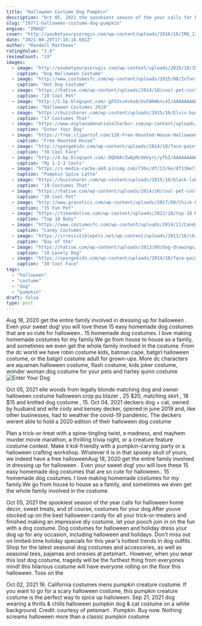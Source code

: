```yaml
---
title: "Halloween Costume Dog Pumpkin"
description: "Oct 05, 2021 the spookiest season of the year calls for halloween home decor, sweet treats, and of course, costumes for your dog.After youve stocked up on the best halloween candy for all your trick-or-treaters and finished making an impressive diy costume, let your pooch join in on the fun with a dog costume"
slug: "19771-halloween-costume-dog-pumpkin"
engine: "IMAGE"
cover: "http://youbetyourpierogis.com/wp-content/uploads/2016/10/IMG_13512.jpg"
date: "2021-08-29T17:18:16.681Z"
author: "Randall Matthews"
ratingValue: "3.0"
reviewCount: "19"
images:
  - image: "http://youbetyourpierogis.com/wp-content/uploads/2016/10/IMG_13512.jpg"
    caption: "Dog Halloween Costume"
  - image: "http://www.costumesfc.com/wp-content/uploads/2015/08/Infant-Hot-Dog-Costume.jpg"
    caption: "Hot Dog Costume"
  - image: "https://hative.com/wp-content/uploads/2014/10/cool-pet-costumes/8-cool-pet-costumes.jpg"
    caption: "20 Cool Pet"
  - image: "http://1.bp.blogspot.com/-gFO3xz4cko0/UiFWhWknc4I/AAAAAAAAHAo/a56ZUqX8kHY/s640/beb280ae6388bf5539b9605143af5260.jpg"
    caption: "Halloween Costumes 2018"
  - image: "https://buzzsharer.com/wp-content/uploads/2015/10/Elvis-basset-hound-costume.jpg"
    caption: "17 Costumes That"
  - image: "https://www.esplanadenationalharbor.com/wp-content/uploads/2015/10/Dog-Harry-Potter.jpg"
    caption: "Enter Your Dog"
  - image: "https://free.clipartof.com/110-Free-Haunted-House-Halloween-Vector-Clipart-Illustration.png"
    caption: "Free Haunted House"
  - image: "http://spongekids.com/wp-content/uploads/2014/10/face-painting-ideas-for-kids/13-red-heart-face-painting.jpg"
    caption: "30 Cool Face"
  - image: "http://4.bp.blogspot.com/-DQO9ArZwQyM/UmVyrLryfkI/AAAAAAAAKV0/vu4ZwHbC6d8/s1600/its-the-great-pumpkin-charlie-brown-18-I-got-a-rock-1.jpg"
    caption: "My 1-2-3 Cents"
  - image: "https://s-media-cache-ak0.pinimg.com/736x/df/13/6e/df136e7113a3de2f95d6d314e2dc08eb.jpg"
    caption: "Pumpkin Spice Latte"
  - image: "https://buzzsharer.com/wp-content/uploads/2015/10/black-lab-bee-halloween.jpg"
    caption: "19 Costumes That"
  - image: "https://hative.com/wp-content/uploads/2014/10/cool-pet-costumes/12-cool-pet-costumes.jpg"
    caption: "20 Cool Pet"
  - image: "http://www.gravetics.com/wp-content/uploads/2017/08/Chick-Fil-A-Cow.jpg"
    caption: "35 Fun Pet"
  - image: "https://timandolive.com/wp-content/uploads/2012/10/top-10-baby-halloween-costumes-pumpkin.jpg"
    caption: "Top 10 Baby"
  - image: "https://www.costumesfc.com/wp-content/uploads/2014/11/Candy-Costume.jpg"
    caption: "Candy Costumes"
  - image: "https://irresistiblepets.net/wp-content/uploads/2013/10/chihuahua-day-of-the-dead.jpg"
    caption: "Day of the"
  - image: "https://hative.com/wp-content/uploads/2013/09/dog-drawings/dog-drawing-7.jpg"
    caption: "10 Lovely Dog"
  - image: "https://spongekids.com/wp-content/uploads/2014/10/face-painting-ideas-for-kids/14-rainbow.jpg"
    caption: "30 Cool Face"
tags:
  - "halloween"
  - "costume"
  - "dog"
  - "pumpkin"
draft: false
type: post
---
```


Aug 18, 2020 get the entire family involved in dressing up for halloween . Even your sweet dog! you will love these 15 easy homemade dog costumes that are so cute for halloween.. 15 homemade dog costumes. I love making homemade costumes for my family.We go from house to house as a family, and sometimes we even get the whole family involved in the costume. From the dc world we have robin costume kids, batman cape, batgirl halloween costume, or the batgirl costume adult for grown-ups. More dc characters are aquaman halloween costume, flash costume, kids joker costume, wonder woman dog costume for your pets and harley quinn costume
![Enter Your Dog](https://www.esplanadenationalharbor.com/wp-content/uploads/2015/10/Dog-Harry-Potter.jpg "Enter Your Dog")

Oct 05, 2021 elle woods from legally blonde matching dog and owner halloween costume halloween crop pu blazer , 25  $20, matching skirt , 18  $15 and knitted dog costume , 15. Oct 04, 2021 deckers dog + cat, owned by husband and wife cody and kensey decker, opened in june 2019 and, like other businesses, had to weather the covid-19 pandemic. The deckers werent able to hold a 2020 edition of their halloween dog costume
<!--inArticleAds-->

<!--galleryOne-->

Plan a trick-or-treat with a spine-tingling twist, a madness, and mayhem murder movie marathon, a thrilling trivia night, or a creature feature costume contest. Make it kid-friendly with a pumpkin-carving party or a halloween crafting workshop. Whatever it is in that spooky skull of yours, we indeed have a free halloweenAug 18, 2020 get the entire family involved in dressing up for halloween . Even your sweet dog! you will love these 15 easy homemade dog costumes that are so cute for halloween.. 15 homemade dog costumes. I love making homemade costumes for my family.We go from house to house as a family, and sometimes we even get the whole family involved in the costume
<!--inArticleAds-->

<!--galleryTwo-->

Oct 05, 2021 the spookiest season of the year calls for halloween home decor, sweet treats, and of course, costumes for your dog.After youve stocked up on the best halloween candy for all your trick-or-treaters and finished making an impressive diy costume, let your pooch join in on the fun with a dog costume. Dog costumes for halloween and holiday dress your dog up for any occasion, including halloween and holidays. Don't miss out on limited-time holiday specials for this year's hottest trends in dog outfits. Shop for the latest seasonal dog costumes and accessories, as well as seasonal tees, pajamas and onesies at petsmart.. However, when you wear this lost dog costume, tragedy will be the furthest thing from everyones mind! this hilarious costume will have everyone rolling on the floor this halloween. Toss on the
<!--galleryThree-->

Oct 02, 2021 16. California costumes mens pumpkin creature costume. If you want to go for a scary halloween costume, this pumpkin creature costume is the perfect way to spice up halloween. Sep 21, 2021 dog wearing a thrills & chills halloween pumpkin dog & cat costume on a white background. Credit: courtesy of petsmart . Pumpkin. Buy now. Nothing screams halloween more than a classic pumpkin costume